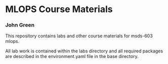 # MLOPS Course Materials

### John Green

This repository contains labs and other course materials for msds-603 mlops.

All lab work is contained within the labs directory and all required packages are described in the environment.yaml file in the base directory.
